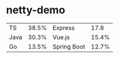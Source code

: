 # netty-demo

|      |       |             |       |
| ---- | ----- | ----------- | ----- |
| TS   | 38.5% | Express     | 17.8  |
| Java | 30.3% | Vue.js      | 15.4% |
| Go   | 13.5% | Spring Boot | 12.7% |
